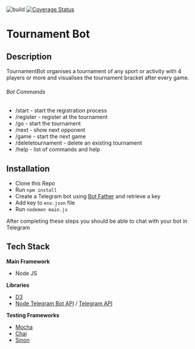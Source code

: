 ![build](https://travis-ci.org/ndillon1/tournament-bot.svg?branch=master)
[![Coverage Status](https://coveralls.io/repos/github/ndillon1/tournament-bot/badge.svg?branch=testing)](https://coveralls.io/github/ndillon1/tournament-bot?branch=testing)

# Tournament Bot

## Description

TournamentBot organises a tournament of any sport or activity with 4 players or more and visualises the tournament bracket after every game.


###### Bot Commands

* /start - start the registration process
* /register - register at the tournament
* /go - start the tournament
* /next - show next opponent
* /game - start the next game
* /deletetournament - delete an existing tournament
* /help - list of commands and help

## Installation

* Clone this Repo
* Run `npm install`
* Create a Telegram bot using [Bot Father](https://core.telegram.org/bots#6-botfather) and retrieve a key
* Add key to `env.json` file
* Run `nodemon main.js`

After completing these steps you should be able to chat with your bot in Telegram

## Tech Stack

**Main Framework**
* Node JS

**Libraries**
* [D3](https://github.com/d3/d3)
* [Node Telegram Bot API](https://github.com/yagop/node-telegram-bot-api) / [Telegram API](https://core.telegram.org/)

**Testing Frameworks**
* [Mocha](https://github.com/mochajs/mocha)
* [Chai](https://github.com/chaijs/chai)
* [Sinon](https://github.com/sinonjs/sinon)
